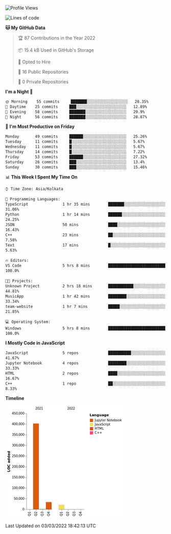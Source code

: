 <!--START_SECTION:waka-->
![Profile Views](http://img.shields.io/badge/Profile%20Views-0-blue)

![Lines of code](https://img.shields.io/badge/From%20Hello%20World%20I%27ve%20Written-457%20Thousand%20lines%20of%20code-blue)

**🐱 My GitHub Data** 

> 🏆 87 Contributions in the Year 2022
 > 
> 📦 15.4 kB Used in GitHub's Storage 
 > 
> 💼 Opted to Hire
 > 
> 📜 16 Public Repositories 
 > 
> 🔑 0 Private Repositories  
 > 
**I'm a Night 🦉** 

```text
🌞 Morning    55 commits     ███████░░░░░░░░░░░░░░░░░░   28.35% 
🌆 Daytime    25 commits     ███░░░░░░░░░░░░░░░░░░░░░░   12.89% 
🌃 Evening    58 commits     ███████░░░░░░░░░░░░░░░░░░   29.9% 
🌙 Night      56 commits     ███████░░░░░░░░░░░░░░░░░░   28.87%

```
📅 **I'm Most Productive on Friday** 

```text
Monday       49 commits     ██████░░░░░░░░░░░░░░░░░░░   25.26% 
Tuesday      11 commits     █░░░░░░░░░░░░░░░░░░░░░░░░   5.67% 
Wednesday    11 commits     █░░░░░░░░░░░░░░░░░░░░░░░░   5.67% 
Thursday     14 commits     █░░░░░░░░░░░░░░░░░░░░░░░░   7.22% 
Friday       53 commits     ██████░░░░░░░░░░░░░░░░░░░   27.32% 
Saturday     26 commits     ███░░░░░░░░░░░░░░░░░░░░░░   13.4% 
Sunday       30 commits     ███░░░░░░░░░░░░░░░░░░░░░░   15.46%

```


📊 **This Week I Spent My Time On** 

```text
⌚︎ Time Zone: Asia/Kolkata

💬 Programming Languages: 
TypeScript               1 hr 35 mins        ███████░░░░░░░░░░░░░░░░░░   31.06% 
Python                   1 hr 14 mins        ██████░░░░░░░░░░░░░░░░░░░   24.25% 
JSON                     50 mins             ████░░░░░░░░░░░░░░░░░░░░░   16.43% 
C++                      23 mins             ██░░░░░░░░░░░░░░░░░░░░░░░   7.58% 
Text                     17 mins             █░░░░░░░░░░░░░░░░░░░░░░░░   5.63%

🔥 Editors: 
VS Code                  5 hrs 8 mins        █████████████████████████   100.0%

🐱‍💻 Projects: 
Unknown Project          2 hrs 18 mins       ███████████░░░░░░░░░░░░░░   44.81% 
MusicApp                 1 hr 42 mins        ████████░░░░░░░░░░░░░░░░░   33.34% 
team-website             1 hr 7 mins         █████░░░░░░░░░░░░░░░░░░░░   21.85%

💻 Operating System: 
Windows                  5 hrs 8 mins        █████████████████████████   100.0%

```

**I Mostly Code in JavaScript** 

```text
JavaScript               5 repos             ██████████░░░░░░░░░░░░░░░   41.67% 
Jupyter Notebook         4 repos             ████████░░░░░░░░░░░░░░░░░   33.33% 
HTML                     2 repos             ████░░░░░░░░░░░░░░░░░░░░░   16.67% 
C++                      1 repo              ██░░░░░░░░░░░░░░░░░░░░░░░   8.33%

```


**Timeline**

![Chart not found](https://raw.githubusercontent.com/ThejaswinS/ThejaswinS/main/charts/bar_graph.png) 


 Last Updated on 03/03/2022 18:42:13 UTC
<!--END_SECTION:waka-->






